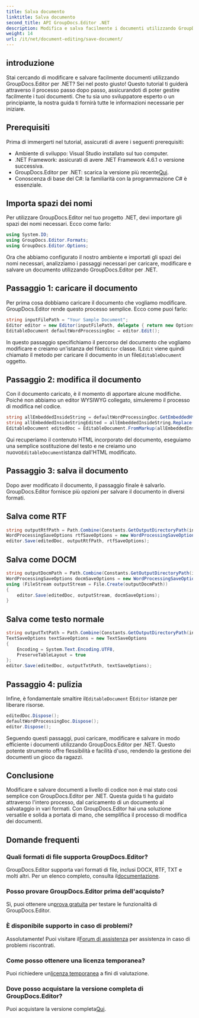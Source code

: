 ```yaml
---
title: Salva documento
linktitle: Salva documento
second_title: API GroupDocs.Editor .NET
description: Modifica e salva facilmente i documenti utilizzando GroupDocs.Editor per .NET. Questa guida passo passo semplifica il processo per gli sviluppatori.
weight: 14
url: /it/net/document-editing/save-document/
---
```

## introduzione
Stai cercando di modificare e salvare facilmente documenti utilizzando GroupDocs.Editor per .NET? Sei nel posto giusto! Questo tutorial ti guiderà attraverso il processo passo dopo passo, assicurandoti di poter gestire facilmente i tuoi documenti. Che tu sia uno sviluppatore esperto o un principiante, la nostra guida ti fornirà tutte le informazioni necessarie per iniziare.
## Prerequisiti
Prima di immergerti nel tutorial, assicurati di avere i seguenti prerequisiti:
- Ambiente di sviluppo: Visual Studio installato sul tuo computer.
- .NET Framework: assicurati di avere .NET Framework 4.6.1 o versione successiva.
-  GroupDocs.Editor per .NET: scarica la versione più recente[Qui](https://releases.groupdocs.com/editor/net/).
- Conoscenza di base del C#: la familiarità con la programmazione C# è essenziale.
## Importa spazi dei nomi
Per utilizzare GroupDocs.Editor nel tuo progetto .NET, devi importare gli spazi dei nomi necessari. Ecco come farlo:
```csharp
using System.IO;
using GroupDocs.Editor.Formats;
using GroupDocs.Editor.Options;
```
Ora che abbiamo configurato il nostro ambiente e importati gli spazi dei nomi necessari, analizziamo i passaggi necessari per caricare, modificare e salvare un documento utilizzando GroupDocs.Editor per .NET.
## Passaggio 1: caricare il documento
Per prima cosa dobbiamo caricare il documento che vogliamo modificare. GroupDocs.Editor rende questo processo semplice. Ecco come puoi farlo:

```csharp
string inputFilePath = "Your Sample Document";
Editor editor = new Editor(inputFilePath, delegate { return new Options.WordProcessingLoadOptions(); });
EditableDocument defaultWordProcessingDoc = editor.Edit();
```
 In questo passaggio specifichiamo il percorso del documento che vogliamo modificare e creiamo un'istanza del file`Editor` classe. IL`Edit` viene quindi chiamato il metodo per caricare il documento in un file`EditableDocument` oggetto.
## Passaggio 2: modifica il documento
Con il documento caricato, è il momento di apportare alcune modifiche. Poiché non abbiamo un editor WYSIWYG collegato, simuleremo il processo di modifica nel codice.

```csharp
string allEmbeddedInsideString = defaultWordProcessingDoc.GetEmbeddedHtml();
string allEmbeddedInsideStringEdited = allEmbeddedInsideString.Replace("Subtitle", "Edited subtitle");
EditableDocument editedDoc = EditableDocument.FromMarkup(allEmbeddedInsideStringEdited, null);
```
 Qui recuperiamo il contenuto HTML incorporato del documento, eseguiamo una semplice sostituzione del testo e ne creiamo uno nuovo`EditableDocument`istanza dall'HTML modificato.
## Passaggio 3: salva il documento
Dopo aver modificato il documento, il passaggio finale è salvarlo. GroupDocs.Editor fornisce più opzioni per salvare il documento in diversi formati.
## Salva come RTF
```csharp
string outputRtfPath = Path.Combine(Constants.GetOutputDirectoryPath(inputFilePath), "editedDoc.rtf");
WordProcessingSaveOptions rtfSaveOptions = new WordProcessingSaveOptions(WordProcessingFormats.Rtf);
editor.Save(editedDoc, outputRtfPath, rtfSaveOptions);
```
## Salva come DOCM
```csharp
string outputDocmPath = Path.Combine(Constants.GetOutputDirectoryPath(inputFilePath), "editedDoc.docm");
WordProcessingSaveOptions docmSaveOptions = new WordProcessingSaveOptions(WordProcessingFormats.Docm);
using (FileStream outputStream = File.Create(outputDocmPath))
{
    editor.Save(editedDoc, outputStream, docmSaveOptions);
}
```
## Salva come testo normale
```csharp
string outputTxtPath = Path.Combine(Constants.GetOutputDirectoryPath(inputFilePath), "editedDoc.txt");
TextSaveOptions textSaveOptions = new TextSaveOptions
{
    Encoding = System.Text.Encoding.UTF8,
    PreserveTableLayout = true
};
editor.Save(editedDoc, outputTxtPath, textSaveOptions);
```
## Passaggio 4: pulizia
 Infine, è fondamentale smaltire il`EditableDocument` E`Editor` istanze per liberare risorse.
```csharp
editedDoc.Dispose();
defaultWordProcessingDoc.Dispose();
editor.Dispose();
```
Seguendo questi passaggi, puoi caricare, modificare e salvare in modo efficiente i documenti utilizzando GroupDocs.Editor per .NET. Questo potente strumento offre flessibilità e facilità d'uso, rendendo la gestione dei documenti un gioco da ragazzi.
## Conclusione
Modificare e salvare documenti a livello di codice non è mai stato così semplice con GroupDocs.Editor per .NET. Questa guida ti ha guidato attraverso l'intero processo, dal caricamento di un documento al salvataggio in vari formati. Con GroupDocs.Editor hai una soluzione versatile e solida a portata di mano, che semplifica il processo di modifica dei documenti.
## Domande frequenti
### Quali formati di file supporta GroupDocs.Editor?
GroupDocs.Editor supporta vari formati di file, inclusi DOCX, RTF, TXT e molti altri. Per un elenco completo, consulta il[documentazione](https://tutorials.groupdocs.com/editor/net/).
### Posso provare GroupDocs.Editor prima dell'acquisto?
 Sì, puoi ottenere un[prova gratuita](https://releases.groupdocs.com/) per testare le funzionalità di GroupDocs.Editor.
### È disponibile supporto in caso di problemi?
 Assolutamente! Puoi visitare il[Forum di assistenza](https://forum.groupdocs.com/c/editor/20) per assistenza in caso di problemi riscontrati.
### Come posso ottenere una licenza temporanea?
 Puoi richiedere un[licenza temporanea](https://purchase.groupdocs.com/temporary-license/) a fini di valutazione.
### Dove posso acquistare la versione completa di GroupDocs.Editor?
 Puoi acquistare la versione completa[Qui](https://purchase.groupdocs.com/buy).